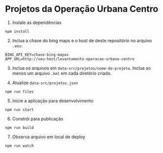 # Projetos da Operação Urbana Centro

1. Instale as dependências
```
npm install
```

2. Inclua a chave do bing maps e o host de deste repositório no arquivo `.env`:
```
BING_API_KEY=chave-bing-mapas
APP_URL=http://seu-host/levantamento-operacao-urbana-centro
```

3. Inclua os arquivos em `data-src/projetos/nome-do-projeto`. Inclua ao menos um arquivo `.kml` em cada diretório criado.

4. Atualize `data-src/projetos.json`

```
npm run files
```

5. Inicie a aplicação para desenvolvimento
```
npm run start
```

6. Constrói para publicação
``` 
npm run build
```

7. Observa arquivo em local de deploy
```
npm run watch
```